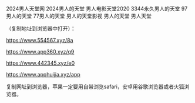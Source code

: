 2024男人天堂网
2024男人的天堂
男人电影天堂2020
3344永久男人的天堂
97男人的天堂
77男人的天堂
男人的天堂影视
男人的天堂
男人天堂

（复制地址到浏览器中打开）：

https://www.554567.xyz/8a

https://www.app360.xyz/q9

https://www.442345.xyz/e0

https://www.apphuijia.xyz/app

复制网址到浏览器，苹果一定要用自带浏览safari，安卓用谷歌浏览器或者火狐浏览器。
